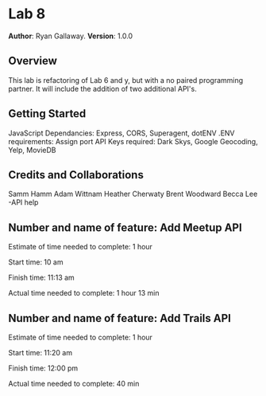 # Lab 8

**Author**: Ryan Gallaway.
**Version**: 1.0.0

## Overview
This lab is refactoring of Lab 6 and y, but with a no paired programming partner. It will include the addition of two additional API's.

## Getting Started
JavaScript Dependancies: Express, CORS, Superagent, dotENV
.ENV requirements: Assign port
API Keys required: Dark Skys, Google Geocoding, Yelp, MovieDB

## Credits and Collaborations
Samm Hamm
Adam Wittnam
Heather Cherwaty
Brent Woodward
Becca Lee -API help

## Number and name of feature: Add Meetup API

Estimate of time needed to complete: 1 hour

Start time: 10 am

Finish time:  11:13 am

Actual time needed to complete: 1 hour 13 min

## Number and name of feature: Add Trails API

Estimate of time needed to complete: 1 hour

Start time: 11:20 am

Finish time:  12:00 pm

Actual time needed to complete: 40 min

